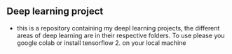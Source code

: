 ## Deep learning project
 - this is a repository containing my deepl learning projects, the different areas of deep learning are in their respective folders. To use please you google colab or install tensorflow 2. on your local machine
